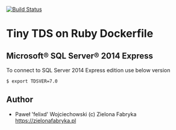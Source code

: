 [![Build Status](https://travis-ci.org/zielonafabryka/docker-ruby.svg?branch=master)](https://travis-ci.org/zielonafabryka/docker-ruby)

# Tiny TDS on Ruby Dockerfile

## Microsoft® SQL Server® 2014 Express

To connect to SQL Server 2014 Express edition use below version
```
$ export TDSVER=7.0
```

## Author
* Paweł 'felixd' Wojciechowski (c) Zielona Fabryka https://zielonafabryka.pl